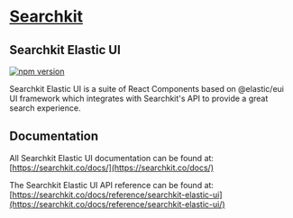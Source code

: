 # <a href="https://www.searchkit.co/">Searchkit</a>

## Searchkit Elastic UI

[![npm version](https://badge.fury.io/js/%40searchkit%2Felastic-ui.svg)](https://badge.fury.io/js/%40searchkit%2Felastic-ui)

Searchkit Elastic UI is a suite of React Components based on @elastic/eui UI framework which integrates with Searchkit's API to provide a great search experience.

## Documentation

All Searchkit Elastic UI documentation can be found at: <br/>
[https://searchkit.co/docs/](https://searchkit.co/docs/)

The Searchkit Elastic UI API reference can be found at: <br/>
[https://searchkit.co/docs/reference/searchkit-elastic-ui](https://searchkit.co/docs/reference/searchkit-elastic-ui/)

